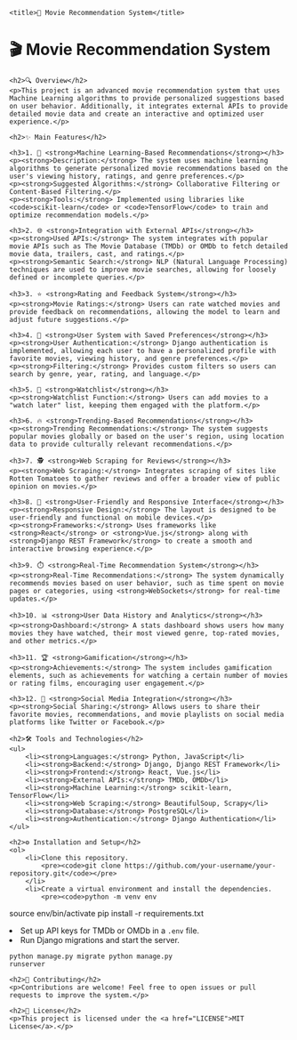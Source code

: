 
    <title>🎥 Movie Recommendation System</title>
</head>
<body>
    <h1>🎬 Movie Recommendation System</h1>

    <h2>🔍 Overview</h2>
    <p>This project is an advanced movie recommendation system that uses Machine Learning algorithms to provide personalized suggestions based on user behavior. Additionally, it integrates external APIs to provide detailed movie data and create an interactive and optimized user experience.</p>

    <h2>✨ Main Features</h2>

    <h3>1. 🤖 <strong>Machine Learning-Based Recommendations</strong></h3>
    <p><strong>Description:</strong> The system uses machine learning algorithms to generate personalized movie recommendations based on the user's viewing history, ratings, and genre preferences.</p>
    <p><strong>Suggested Algorithms:</strong> Collaborative Filtering or Content-Based Filtering.</p>
    <p><strong>Tools:</strong> Implemented using libraries like <code>scikit-learn</code> or <code>TensorFlow</code> to train and optimize recommendation models.</p>

    <h3>2. 🌐 <strong>Integration with External APIs</strong></h3>
    <p><strong>Used APIs:</strong> The system integrates with popular movie APIs such as The Movie Database (TMDb) or OMDb to fetch detailed movie data, trailers, cast, and ratings.</p>
    <p><strong>Semantic Search:</strong> NLP (Natural Language Processing) techniques are used to improve movie searches, allowing for loosely defined or incomplete queries.</p>

    <h3>3. ⭐ <strong>Rating and Feedback System</strong></h3>
    <p><strong>Movie Ratings:</strong> Users can rate watched movies and provide feedback on recommendations, allowing the model to learn and adjust future suggestions.</p>

    <h3>4. 👤 <strong>User System with Saved Preferences</strong></h3>
    <p><strong>User Authentication:</strong> Django authentication is implemented, allowing each user to have a personalized profile with favorite movies, viewing history, and genre preferences.</p>
    <p><strong>Filtering:</strong> Provides custom filters so users can search by genre, year, rating, and language.</p>

    <h3>5. 📝 <strong>Watchlist</strong></h3>
    <p><strong>Watchlist Function:</strong> Users can add movies to a "watch later" list, keeping them engaged with the platform.</p>

    <h3>6. 🔥 <strong>Trending-Based Recommendations</strong></h3>
    <p><strong>Trending Recommendations:</strong> The system suggests popular movies globally or based on the user's region, using location data to provide culturally relevant recommendations.</p>

    <h3>7. 🕵️ <strong>Web Scraping for Reviews</strong></h3>
    <p><strong>Web Scraping:</strong> Integrates scraping of sites like Rotten Tomatoes to gather reviews and offer a broader view of public opinion on movies.</p>

    <h3>8. 📱 <strong>User-Friendly and Responsive Interface</strong></h3>
    <p><strong>Responsive Design:</strong> The layout is designed to be user-friendly and functional on mobile devices.</p>
    <p><strong>Frameworks:</strong> Uses frameworks like <strong>React</strong> or <strong>Vue.js</strong> along with <strong>Django REST Framework</strong> to create a smooth and interactive browsing experience.</p>

    <h3>9. ⏱️ <strong>Real-Time Recommendation System</strong></h3>
    <p><strong>Real-Time Recommendations:</strong> The system dynamically recommends movies based on user behavior, such as time spent on movie pages or categories, using <strong>WebSockets</strong> for real-time updates.</p>

    <h3>10. 📊 <strong>User Data History and Analytics</strong></h3>
    <p><strong>Dashboard:</strong> A stats dashboard shows users how many movies they have watched, their most viewed genre, top-rated movies, and other metrics.</p>

    <h3>11. 🏆 <strong>Gamification</strong></h3>
    <p><strong>Achievements:</strong> The system includes gamification elements, such as achievements for watching a certain number of movies or rating films, encouraging user engagement.</p>

    <h3>12. 🔗 <strong>Social Media Integration</strong></h3>
    <p><strong>Social Sharing:</strong> Allows users to share their favorite movies, recommendations, and movie playlists on social media platforms like Twitter or Facebook.</p>

    <h2>🛠️ Tools and Technologies</h2>
    <ul>
        <li><strong>Languages:</strong> Python, JavaScript</li>
        <li><strong>Backend:</strong> Django, Django REST Framework</li>
        <li><strong>Frontend:</strong> React, Vue.js</li>
        <li><strong>External APIs:</strong> TMDb, OMDb</li>
        <li><strong>Machine Learning:</strong> scikit-learn, TensorFlow</li>
        <li><strong>Web Scraping:</strong> BeautifulSoup, Scrapy</li>
        <li><strong>Database:</strong> PostgreSQL</li>
        <li><strong>Authentication:</strong> Django Authentication</li>
    </ul>

    <h2>⚙️ Installation and Setup</h2>
    <ol>
        <li>Clone this repository.
            <pre><code>git clone https://github.com/your-username/your-repository.git</code></pre>
        </li>
        <li>Create a virtual environment and install the dependencies.
            <pre><code>python -m venv env
source env/bin/activate
pip install -r requirements.txt</code></pre>
        </li>
        <li>Set up API keys for TMDb or OMDb in a <code>.env</code> file.</li>
        <li>Run Django migrations and start the server.
            <pre><code>python manage.py migrate
python manage.py runserver</code></pre>
        </li>
    </ol>

    <h2>🤝 Contributing</h2>
    <p>Contributions are welcome! Feel free to open issues or pull requests to improve the system.</p>

    <h2>📄 License</h2>
    <p>This project is licensed under the <a href="LICENSE">MIT License</a>.</p>
</body>

